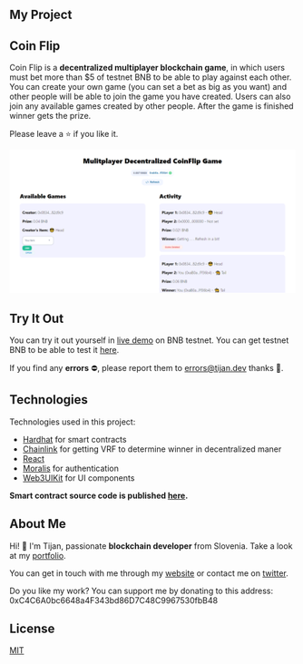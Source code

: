 ## My Project

## Coin Flip

Coin Flip is a **decentralized multiplayer blockchain game**, in which users must bet more than $5 of testnet BNB to be able to play against each other. You can create your own game (you can set a bet as big as you want) and other people will be able to join the game you have created. Users can also join any available games created by other people. After the game is finished winner gets the prize. 

Please leave a ⭐ if you like it.

![Game Preview](./game-preview.png)

## Try It Out
You can try it out yourself in [live demo](https://projects.tijan.dev/coin-flip) on BNB testnet. You can get testnet BNB to be able to test it [here](https://testnet.binance.org/faucet-smart).

If you find any **errors** ⛔, please report them to [errors@tijan.dev](mailto:errors@tijan.dev) thanks 🙏.

## Technologies
Technologies used in this project:
- [Hardhat](https://hardhat.org/) for smart contracts
- [Chainlink](https://chain.link) for getting VRF to determine winner in decentralized maner
- [React](https://reactjs.org/)
- [Moralis](https://moralis.io/) for authentication
- [Web3UIKit](https://github.com/web3ui/web3uikit) for UI components

**Smart contract source code is published [here](https://github.com/0xTijan/coin-flip-contract).**

## About Me
Hi! 👋 I'm Tijan, passionate **blockchain developer** from Slovenia. Take a look at my [portfolio](https://tijan.dev).

You can get in touch with me through my [website](https://tijan.dev) or contact me on [twitter](https://twitter.com/0xTijan).

Do you like my work? You can support me by donating to this address: 0xC4C6A0bc6648a4F343bd86D7C48C9967530fbB48

## License
[MIT](https://choosealicense.com/licenses/mit/)
